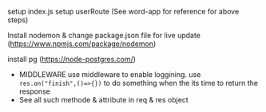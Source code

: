 setup index.js
setup userRoute
(See word-app for reference for above steps)

Install nodemon & change package.json file for live update (https://www.npmjs.com/package/nodemon)

install pg (https://node-postgres.com/)

- MIDDLEWARE
use middleware to enable loggining.
use `res.on("finish",()=>{})` to do something when the its time to return the response
- See all such methode & attribute in req & res object